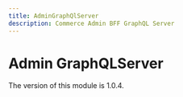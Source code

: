 ```yaml
---
title: AdminGraphQlServer
description: Commerce Admin BFF GraphQL Server
---
```


# Admin GraphQLServer

<InlineAlert slots="text" />
The version of this module is 1.0.4.

